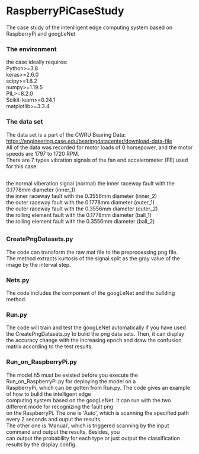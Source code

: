 # RaspberryPiCaseStudy
The case study of the intenlligent edge computing system based on RaspberryPi and googLeNet
### The environment
the case ideally requires:  
Python>=3.8  
keras>=2.6.0  
scipy>=1.6.2  
numpy>=1.19.5  
PIL>=8.2.0  
Scikit-learn>=0.24.1  
matplotlib>=3.3.4  

### The data set
The data set is a part of the CWRU Bearing Data: https://engineering.case.edu/bearingdatacenter/download-data-file  
All of the data was recorded for motor loads of 0 horsepower, and the motor speeds are 1797 to 1720 RPM.  
There are 7 types vibration signals of the fan end accelerometer (FE) used for this case:  
##
the normal viberation signal				(normal)
the inner raceway fault with the 0.1778mm diameter 	(inner_1)  
the inner raceway fault with the 0.3556mm diameter	(inner_2)  
the outer raceway fault with the 0.1778mm diameter 	(outer_1)  
the outer raceway fault with the 0.3556mm diameter 	(outer_2)  
the rolling element fault with the 0.1778mm diameter 	(ball_1)  
the rolling element fault with the 0.3556mm diameter 	(ball_2)  
##  

### CreatePngDatasets.py  
The code can transform the raw mat file to the preprocessing png file.  
The method extracts kurtosis of the signal split as the gray value of the image by the interval step.  

### Nets.py
The code includes the component of the googLeNet and the buliding method.

### Run.py  
The code will train and test the googLeNet automatically if you have used the CreatePngDatasets.py to bulid 
the png data sets. Then, it can display the accuracy change with the increasing epoch and draw the confusion 
matrix according to the test results.

### Run_on_RaspberryPi.py
The model.h5 must be existed before you execute the Run_on_RaspberryPi.py for deploying the model on a   
RaspberryPi, which can be gotten from Run.py. The code gives an example of how to bulid the intelligent edge   
computing system based on the googLeNet. It can run with the two different mode for recognizing the fault png  
on the RaspberryPi. The one is 'Auto', which is scanning the specified path every 2 seconds and ouput the results.  
The other one is 'Manual', which is triggered scanning by the input command and output the results. Besides, you  
can output the probability for each type or just output the classification results by the display config.  
